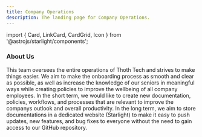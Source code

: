 ```yaml
---
title: Company Operations
description: The landing page for Company Operations.
---
```


import { Card, LinkCard, CardGrid, Icon } from '@astrojs/starlight/components';

<Card
    title="Welcome to Company Operations"
    icon="bars"
/>

<CardGrid>
    <LinkCard 
        title="GitHub"
        href="https://github.com/thoth-tech/Company-Operations"
    />
    <LinkCard 
        title="Documentation" 
        href="https://github.com/thoth-tech/documentation/tree/main/docs/Company%20Operations"
    />
</CardGrid>

### About Us

This team oversees the entire operations of Thoth Tech and strives to make things easier. We aim to make the onboarding process as smooth and clear as possible, as well as increase the knowledge of our seniors in meaningful ways while creating policies to improve the wellbeing of all company employees. In the short term, we would like to create new documentation, policies, workflows, and processes that are relevant to improve the companys outlook and overall productivity. In the long term, we aim to store documentations in a dedicated website (Starlight) to make it easy to push updates, new features, and bug fixes to everyone without the need to gain access to our GitHub repository.
